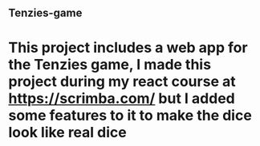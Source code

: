 ## Tenzies-game
# This project includes a web app for the Tenzies game, I made this project during my react course at https://scrimba.com/ but I added some features to it to make the dice look like real dice

